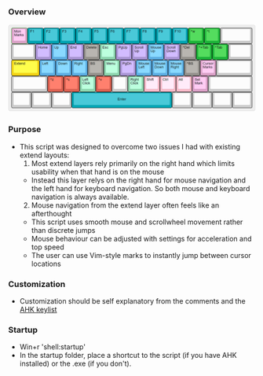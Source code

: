 ### Overview
![Layer Image](https://github.com/henrystern/extend_layer/blob/main/defaults.png?raw=true)
### Purpose
* This script was designed to overcome two issues I had with existing extend layouts:
  1. Most extend layers rely primarily on the right hand which limits usability when that hand is on the mouse
    * Instead this layer relys on the right hand for mouse navigation and the left hand for keyboard navigation. So both mouse and keyboard navigation is always available.
  2. Mouse navigation from the extend layer often feels like an afterthought
    * This script uses smooth mouse and scrollwheel movement rather than discrete jumps
    * Mouse behaviour can be adjusted with settings for acceleration and top speed
    * The user can use Vim-style marks to instantly jump between cursor locations

### Customization
* Customization should be self explanatory from the comments and the [AHK keylist](https://www.autohotkey.com/docs/KeyList.htm)

### Startup
* Win+r 'shell:startup'
* In the startup folder, place a shortcut to the script (if you have AHK installed) or the .exe (if you don't).
